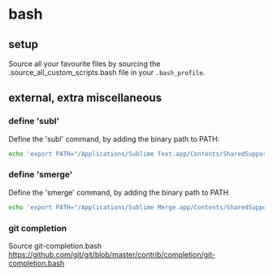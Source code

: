 # bash


## setup

Source all your favourite files by sourcing the .source_all_custom_scripts.bash file in your ```.bash_profile```.


## external, extra miscellaneous


### define 'subl'
Define the 'subl' command, by adding the binary path to PATH:
```bash
echo 'export PATH="/Applications/Sublime Text.app/Contents/SharedSupport/bin:$PATH"' >> ~/.bash_profile
```

### define 'smerge'
Define the 'smerge' command, by adding the binary path to PATH
```bash
echo 'export PATH="/Applications/Sublime Merge.app/Contents/SharedSupport/bin:$PATH"' >> ~/.bash_profile
```

### git completion
Source git-completion.bash
https://github.com/git/git/blob/master/contrib/completion/git-completion.bash